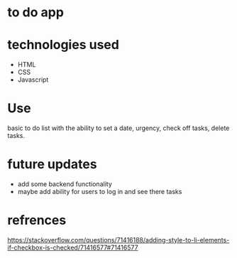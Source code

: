 # to do app

# technologies used 
- HTML 
- CSS
- Javascript
# Use 
basic to do list with the ability to set a date, urgency, check off tasks, delete tasks. 

# future updates 
- add some backend functionality
- maybe add ability for users to log in and see there tasks 

# refrences 
https://stackoverflow.com/questions/71416188/adding-style-to-li-elements-if-checkbox-is-checked/71416577#71416577

